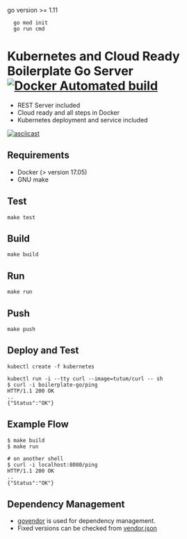 go version >= 1.11
```
  go mod init
  go run cmd   
```

# Kubernetes and Cloud Ready Boilerplate Go Server [![Docker Automated build](https://img.shields.io/docker/automated/onuryilmaz/boilerplate-go.svg?style=flat-square)](https://hub.docker.com/r/onuryilmaz/boilerplate-go/)
* REST Server included
* Cloud ready and all steps in Docker
* Kubernetes deployment and service included

[![asciicast](https://asciinema.org/a/mw1363jxJNmqdycXx39Ol6LpJ.png)](https://asciinema.org/a/mw1363jxJNmqdycXx39Ol6LpJ)

## Requirements
* Docker (> version 17.05)
* GNU make

## Test
```
make test
```

## Build
```
make build
```
## Run
```
make run
```

## Push
```
make push
```

## Deploy and Test
```
kubectl create -f kubernetes

kubectl run -i --tty curl --image=tutum/curl -- sh 
$ curl -i boilerplate-go/ping
HTTP/1.1 200 OK
..
{"Status":"OK"}
```

## Example Flow
```
$ make build
$ make run

# on another shell
$ curl -i localhost:8080/ping
HTTP/1.1 200 OK
..
{"Status":"OK"}
```

## Dependency Management
* [govendor](https://github.com/kardianos/govendor) is used for dependency management.
* Fixed versions can be checked from [vendor.json](vendor/vendor.json)
